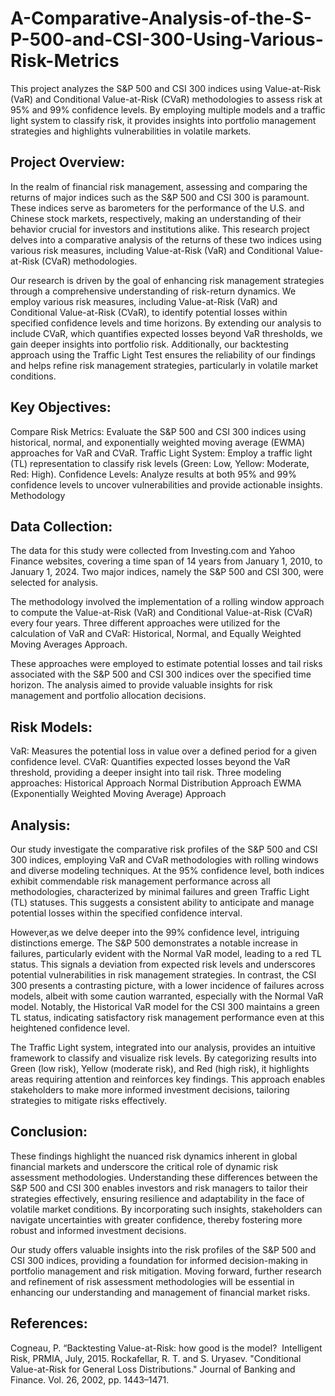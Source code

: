 # A-Comparative-Analysis-of-the-S-P-500-and-CSI-300-Using-Various-Risk-Metrics
This project analyzes the S&amp;P 500 and CSI 300 indices using Value-at-Risk (VaR) and Conditional Value-at-Risk (CVaR) methodologies to assess risk at 95% and 99% confidence levels. By employing multiple models and a traffic light system to classify risk, it provides insights into portfolio management strategies and highlights vulnerabilities in volatile markets.

## Project Overview:

In the realm of financial risk management, assessing and comparing the returns of major indices such as the S&P 500 and CSI 300 is paramount. These indices serve as barometers for the performance of the U.S. and Chinese stock markets, respectively, making an understanding of their behavior crucial for investors and institutions alike. This research project delves into a comparative analysis of the returns of these two indices using various risk measures, including Value-at-Risk (VaR) and Conditional Value-at-Risk (CVaR) methodologies.

Our research is driven by the goal of enhancing risk management strategies through a comprehensive understanding of risk-return dynamics. We employ various risk measures, including Value-at-Risk (VaR) and Conditional Value-at-Risk (CVaR), to identify potential losses within specified confidence levels and time horizons. By extending our analysis to include CVaR, which quantifies expected losses beyond VaR thresholds, we gain deeper insights into portfolio risk. Additionally, our backtesting approach using the Traffic Light Test ensures the reliability of our findings and helps refine risk management strategies, particularly in volatile market conditions.

## Key Objectives:

Compare Risk Metrics: Evaluate the S&P 500 and CSI 300 indices using historical, normal, and exponentially weighted moving average (EWMA) approaches for VaR and CVaR.
Traffic Light System: Employ a traffic light (TL) representation to classify risk levels (Green: Low, Yellow: Moderate, Red: High).
Confidence Levels: Analyze results at both 95% and 99% confidence levels to uncover vulnerabilities and provide actionable insights.
Methodology

## Data Collection:

The data for this study were collected from Investing.com and Yahoo Finance websites, covering a time span of 14 years from January 1, 2010, to January 1,
2024. Two major indices, namely the S&P 500 and CSI 300, were selected for analysis.

The methodology involved the implementation of a rolling window approach to compute the Value-at-Risk (VaR) and Conditional Value-at-Risk (CVaR) every four years. Three different approaches were utilized for the calculation of VaR and CVaR: Historical, Normal, and Equally Weighted Moving Averages Approach.

These approaches were employed to estimate potential losses and tail risks associated with the S&P 500 and CSI 300 indices over the specified time horizon.
The analysis aimed to provide valuable insights for risk management and portfolio allocation decisions.

## Risk Models:

VaR: Measures the potential loss in value over a defined period for a given confidence level.
CVaR: Quantifies expected losses beyond the VaR threshold, providing a deeper insight into tail risk.
Three modeling approaches:
Historical Approach
Normal Distribution Approach
EWMA (Exponentially Weighted Moving Average) Approach

## Analysis:

Our study investigate the comparative risk profiles of the S&P 500 and CSI 300 indices, employing VaR and CVaR methodologies with rolling windows and diverse modeling techniques. At the 95% confidence level, both indices exhibit commendable risk management performance across all methodologies, characterized by minimal failures and green Traffic Light (TL) statuses. This suggests a consistent ability to anticipate and manage potential losses within the specified confidence interval.

However,as we delve deeper into the 99% confidence level, intriguing distinctions emerge. The S&P 500 demonstrates a notable increase in failures, particularly evident with the Normal VaR model, leading to a red TL status. This signals a deviation from expected risk levels and underscores potential vulnerabilities in risk management strategies. In contrast, the CSI 300 presents a contrasting picture, with a lower incidence of failures across models, albeit with some caution warranted, especially with the Normal VaR model. Notably, the Historical VaR model for the CSI 300 maintains a green TL status, indicating satisfactory risk management performance even at this heightened confidence level.

The Traffic Light system, integrated into our analysis, provides an intuitive framework to classify and visualize risk levels. By categorizing results into Green (low risk), Yellow (moderate risk), and Red (high risk), it highlights areas requiring attention and reinforces key findings. This approach enables stakeholders to make more informed investment decisions, tailoring strategies to mitigate risks effectively.

## Conclusion:

These findings highlight the nuanced risk dynamics inherent in global financial markets and underscore the critical role of dynamic risk assessment methodologies. Understanding these differences between the S&P 500 and CSI 300 enables investors and risk managers to tailor their strategies effectively, ensuring resilience and adaptability in the face of volatile market conditions. By incorporating such insights, stakeholders can navigate uncertainties with greater confidence, thereby fostering more robust and informed investment decisions.

Our study offers valuable insights into the risk profiles of the S&P 500 and CSI 300 indices, providing a foundation for informed decision-making in portfolio management and risk mitigation. Moving forward, further research and refinement of risk assessment methodologies will be essential in enhancing our understanding and management of financial market risks.


## References:

Cogneau, P. “Backtesting Value-at-Risk: how good is the model?  Intelligent Risk, PRMIA, July, 2015.
Rockafellar, R. T. and S. Uryasev. "Conditional Value-at-Risk for General Loss Distributions." Journal of Banking and Finance. Vol. 26, 2002, pp. 1443–1471.
